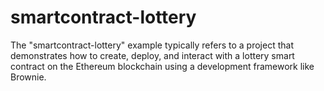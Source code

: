 # smartcontract-lottery
 The "smartcontract-lottery" example typically refers to a project that demonstrates how to create, deploy, and interact with a lottery smart contract on the Ethereum blockchain using a development framework like Brownie. 
